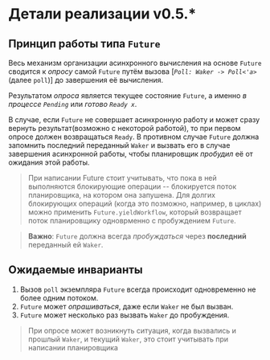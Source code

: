 # Детали реализации v0.5.\*

## Принцип работы типа `Future`

Весь мeханизм организации асинхронного вычисления на основе `Future` сводится к *опросу*
самой `Future` путём вызова \[*`Poll: Waker -> Poll<'a>`* (далее `poll`)\] до завершения её вычисления.

Результатом *опроса* является текущее состояние `Future`,
а именно *в процессе `Pending`* или *готово `Ready x`*.

В случае, если `Future` не совершает асинхронную работу и может сразу вернуть
результат(возможно с некоторой работой), то при первом опросе должен возвращаться `Ready`.
В противном случае `Future` должна запомнить последний переданный `Waker` и вызвать его в случае завершения
асинхронной работы, чтобы планировщик *пробудил* её от ожидания этой работы.

> При написании Future стоит учитывать, что пока в ней выполняются блокирующие
> операции -- блокируется поток планировщика, на котором она запушена.
> Для долгих блокирующих операций (когда это позможно, например, в циклах)
> можно применить `Future.yieldWorkflow`,
> который возвращает поток планировщику одноврменно с пробуждением `Future`.

> **Важно**: `Future` должна всегда *пробуждаться* через **последний** переданный ей `Waker`.

## Ожидаемые инварианты
1. Вызов `poll` экземпляра `Future` всегда происходит одновременно не более одним потоком.
2. `Future` может *опрашиваться*, даже если `Waker` не был вызван.
3. `Future` может несколько раз вызвать `Waker` до пробуждения.

> При опросе может возникнуть ситуация, когда вызвались и прошлый `Waker`, и текущий `Waker`,
> это стоит учитывать при написании планировщика
